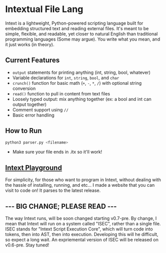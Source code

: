 # Intextual File Lang

Intext is a lightweight, Python-powered scripting language built for embedding structured text and reading external files. It's meant to be simple, flexible, and readable, yet closer to natural English than traditional programming languages (Some may argue). You write what you mean, and it just works (in theory).

## Current Features

- `output` statements for printing anything (int, string, bool, whatever)
- Variable declarations for `int`, `string`, `bool`, and `char`
- `crunch()` function for basic math (`+`, `-`, `*`, `/`) with optional string conversion
- `read()` function to pull in content from text files
- Loosely typed output: mix anything together (ex: a bool and int can output together)
- Comment support using `//`
- Basic error handling

## How to Run

```bash
python3 parser.py <filename>
```
- Make sure your file ends in .itx so it'll work!

## [Intext Playground](https://www.devhatch.site)
For simplicity, for those who want to program in Intext, without dealing with the hassle of installing, running, and etc... I made a website that you can visit to code on! It parses to the latest release.

## --- BIG CHANGE; PLEASE READ ---
The way Intext runs, will be soon changed starting v0.7-pre. By change,
I mean that Intext will run on a system called "ISEC", rather than a single file.
ISEC stands for "Intext Script Execution Core", which will turn code into tokens, then into
AST, then into execution. Developing this will he difficult, so expect a long wait.
An expriemental version of ISEC will be released on v0.6-pre.
Stay tuned!

